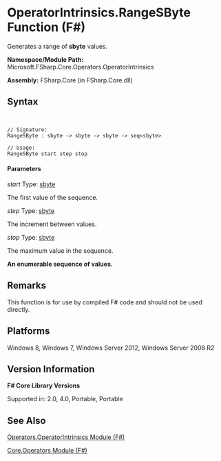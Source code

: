 # OperatorIntrinsics.RangeSByte Function (F#)

Generates a range of **sbyte** values.

**Namespace/Module Path:** Microsoft.FSharp.Core.Operators.OperatorIntrinsics

**Assembly:** FSharp.Core (in FSharp.Core.dll)


## Syntax


```


// Signature:
RangeSByte : sbyte -> sbyte -> sbyte -> seq<sbyte>

// Usage:
RangeSByte start step stop

```



#### Parameters
*start*
Type: [sbyte](http://msdn.microsoft.com/en-us/library/fbc28b7f-2dbf-4361-acb3-830886820068)


The first value of the sequence.


*step*
Type: [sbyte](http://msdn.microsoft.com/en-us/library/fbc28b7f-2dbf-4361-acb3-830886820068)


The increment between values.


*stop*
Type: [sbyte](http://msdn.microsoft.com/en-us/library/fbc28b7f-2dbf-4361-acb3-830886820068)


The maximum value in the sequence.



**An enumerable sequence of values.**
## Remarks
This function is for use by compiled F# code and should not be used directly.


## Platforms
Windows 8, Windows 7, Windows Server 2012, Windows Server 2008 R2


## Version Information
**F# Core Library Versions**

Supported in: 2.0, 4.0, Portable, Portable




## See Also
[Operators.OperatorIntrinsics Module &#40;F&#35;&#41;](Operators.OperatorIntrinsics-Module-%28FSharp%29.md)

[Core.Operators Module &#40;F&#35;&#41;](Core.Operators-Module-%28FSharp%29.md)

